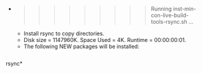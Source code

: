 * >>>>>>>>> Running inst-min-con-live-build-tools-rsync.sh ...
  * Install rsync to copy directories.
  * Disk size = 1147960K. Space Used = 4K. Runtime = 00:00:00:01.
  * The following NEW packages will be installed:
  ```bash
rsync*
  ```
